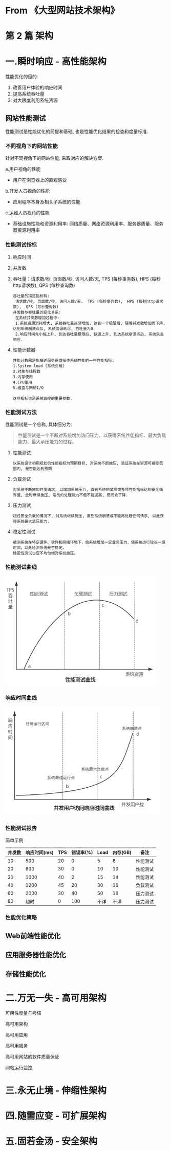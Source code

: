 # From 《大型网站技术架构》

# 第 2 篇 架构

# 一.瞬时响应 - 高性能架构

性能优化的目的: 

1. 改善用户体验的响应时间
2. 提高系统吞吐量
3. 对大限度利用系统资源

## 网站性能测试

性能测试是性能优化的前提和基础,  也是性能优化结果的检查和度量标准.

### 不同视角下的网站性能

针对不同视角下的网站性能,  采取对应的解决方案.

a.用户视角的性能

- 用户在浏览器上的直观感受

b.开发人员视角的性能

- 应用程序本身及相关子系统的性能

c.运维人员视角的性能

- 基础设施性能和资源利用率: 网络质量、网络资源利用率、服务器质量、服务器资源利用率

### 性能测试指标

1. 响应时间

2. 并发数

3. 吞吐量：请求数/秒, 页面数/秒, 访问人数/天,  TPS (每秒事务数),  HPS (每秒http请求数),  QPS (每秒查询数)

   ```
   吞吐量的描述指标有:
   	请求数/秒, 页面数/秒, 访问人数/天,  TPS (每秒事务数),  HPS (每秒http请求数),  QPS (每秒查询数)
   并发数与吞吐量的变化关系:
   	在系统并发数增加过程中: 
   	1.系统资源消耗增大, 系统吞吐量逐渐增加, 达到一个极限后, 随着并发数增加而下降, 达到系统崩溃点后, 系统资源耗尽, 吞吐量为0.
   	2.响应时间先小幅上升, 到达吞吐量极限后, 快速上升, 到达系统崩溃点后, 系统失去响应.
   ```

4. 性能计数器

   ```
   性能计数器是指描述服务器或操作系统性能的一些性能指标:
   1.System load (系统负载)
   2.对象与线程数
   3.内存使用
   4.CPU使用
   5.磁盘与网络I/O
   
   这些指标也是系统监控的重要参数.
   ```



### 性能测试方法

性能测试是一个总称, 具体细分为:

> 性能测试是一个不断对系统增加访问压力，以获得系统性能指标、最大负载能力、最大承压能力的过程。

1. 性能测试

   ```
   以系统设计初期规划的性能指标为预期目标, 对系统不断施压, 验证系统在资源可接受范围内, 是否能达到预期.
   ```

2. 负载测试

   ```
   对系统不断施加并发请求, 以增加系统压力, 直到系统的某项或多项性能指标达到安全临界值, 此时继续施压, 系统的处理能力不但不能提高, 反而会下降.
   ```

3. 压力测试

   ```
   超过安全负载的情况下, 对系统继续施压, 直到系统崩溃或不能再处理任何请求, 以此获得系统最大承压能力.
   ```

4. 稳定性测试

   ```
   被测系统在特定硬件、软件和网络环境下，给系统增加一定业务压力，使系统运行较长一段时间，以此检测系统是否稳定。
   稳定性测试也应不均匀地对系统施压。
   ```



### 性能测试曲线

<img src=".\images\性能测试曲线.png" alt="性能测试曲线" style="zoom:80%;" />



### 响应时间曲线

<img src=".\images\并发用户访问响应时间曲线.png" alt="并发用户访问响应时间曲线" style="zoom:80%;" />



### 性能测试报告

简单示例

| 并发数 | 响应时间(ms) | TPS  | 错误率(%) | Load | 内存(GB) | 备注     |
| ------ | ------------ | ---- | --------- | ---- | -------- | -------- |
| 10     | 500          | 20   | 0         | 5    | 8        | 性能测试 |
| 20     | 800          | 30   | 0         | 10   | 10       | 性能测试 |
| 30     | 1000         | 40   | 2         | 15   | 14       | 性能测试 |
| 40     | 1200         | 45   | 20        | 30   | 16       | 负载测试 |
| 60     | 2000         | 30   | 40        | 50   | 16       | 压力测试 |
| 80     | 超时         | 0    | 100       | 不详 | 不详     | 压力测试 |



### 性能优化策略





## Web前端性能优化

## 应用服务器性能优化

## 存储性能优化



# 二.万无一失 - 高可用架构

可用性度量与考核

高可用架构

高可用应用

高可用服务

高可用网站的软件质量保证

网站运行监控

# 三.永无止境 - 伸缩性架构

# 四.随需应变 - 可扩展架构

# 五.固若金汤 - 安全架构







